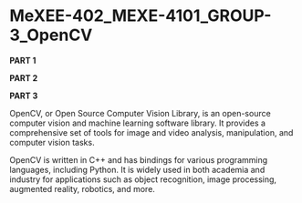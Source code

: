 # MeXEE-402_MEXE-4101_GROUP-3_OpenCV

**PART 1**

**PART 2**

**PART 3**

OpenCV, or Open Source Computer Vision Library, is an open-source computer vision and machine learning software library. 
It provides a comprehensive set of tools for image and video analysis, manipulation, and computer vision tasks.

OpenCV is written in C++ and has bindings for various programming languages, including Python. 
It is widely used in both academia and industry for applications such as object recognition, image processing, augmented reality, robotics, and more.
